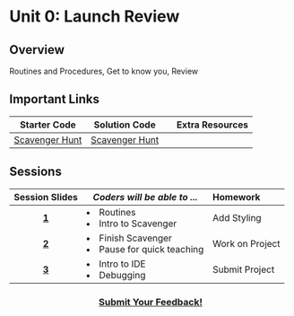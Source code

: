 # Unit 0: Launch Review

## Overview
Routines and Procedures, Get to know you, Review

## Important Links
|  Starter Code | Solution Code  |  | Extra Resources |
|:-------:|:-------:|:-------:|:-------:|
|[Scavenger Hunt](https://github.com/ScriptEdcurriculum/advanced_scavengerhunt_startercode)|[Scavenger Hunt](https://github.com/ScriptEdcurriculum/advanced_scavengerhunt_solution) |       |         |

## Sessions 
|Session Slides|*Coders will be able to ...*|Homework|
|:-------:|-------|:-------|
|[**1**]()|<li>Routines</li> <li>Intro to Scavenger</li> |Add Styling|
|[**2**]()|<li>Finish Scavenger</li> <li>Pause for quick teaching</li> |Work on Project|
|[**3**]()|<li>Intro to IDE</li> <li>Debugging</li> |Submit Project|

<h3 align="center"><a href="https://docs.google.com/forms/d/e/1FAIpQLSdmoYjRk6tqJHI5Y1ELjOZ7tiYj58dmoIBEeUaXK5ciIdljIg/viewform">Submit Your Feedback!</a></h3>

